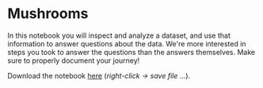 # Mushrooms

In this notebook you will inspect and analyze a dataset, and use that information to answer questions about the data. We're more interested in steps you took to answer the questions than the answers themselves. Make sure to properly document your journey!

Download the notebook [here](data/mushrooms.ipynb) (*right-click -> save file ...*).

